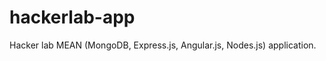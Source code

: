 hackerlab-app
=============

Hacker lab MEAN (MongoDB, Express.js, Angular.js, Nodes.js) application.
